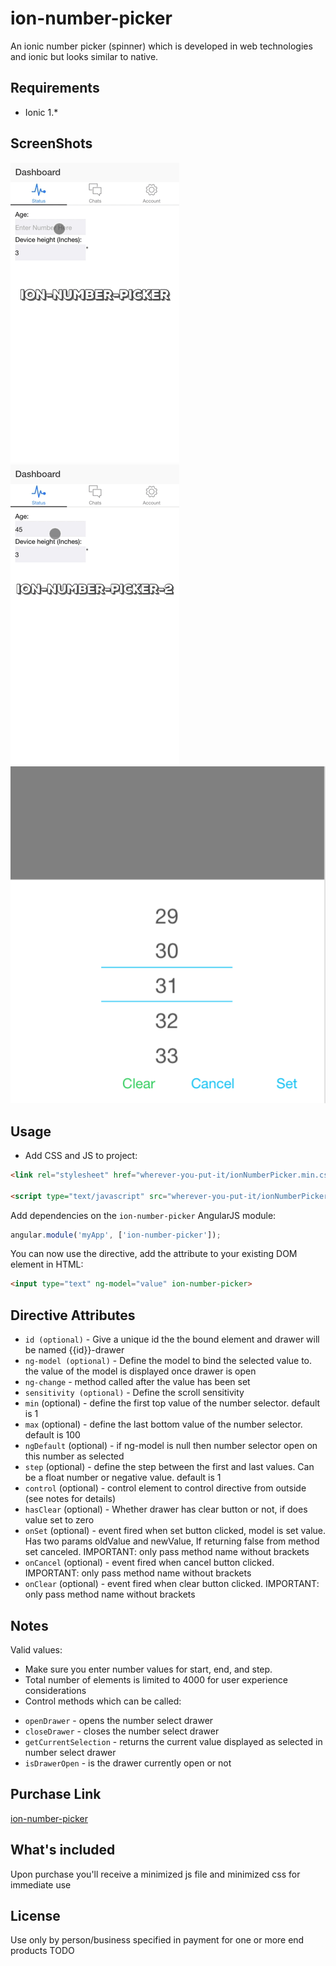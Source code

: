 # ion-number-picker

An ionic number picker (spinner) which is developed in web technologies and ionic but looks similar to native.

## Requirements

- Ionic 1.*

## ScreenShots
![alt tag](/screenshots/screenshot1.gif)
![alt tag](/screenshots/screenshot2.gif)
![alt tag](/screenshots/screenshot3.png)

## Usage

- Add CSS and JS to project:

```html
<link rel="stylesheet" href="wherever-you-put-it/ionNumberPicker.min.css">

<script type="text/javascript" src="wherever-you-put-it/ionNumberPicker.min.js"></script>
```

Add dependencies on the `ion-number-picker` AngularJS module:

```javascript
angular.module('myApp', ['ion-number-picker']);
```

You can now use the directive, add the attribute to your existing DOM element in HTML:
```html
<input type="text" ng-model="value" ion-number-picker>
```

## Directive Attributes

- `id (optional)` - Give a unique id the the bound element and drawer will be named {{id}}-drawer
- `ng-model (optional)` - Define the model to bind the selected value to. the value of the model is displayed once drawer is open
- `ng-change` - method called after the value has been set
- `sensitivity (optional)` - Define the scroll sensitivity
- `min` (optional) - define the first top value of the number selector. default is 1
- `max` (optional) - define the last bottom value of the number selector. default is 100
- `ngDefault` (optional) - if ng-model is null then number selector open on this number as selected
- `step` (optional) - define the step between the first and last values. Can be a float number or negative value. default is 1
- `control` (optional) - control element to control directive from outside (see notes for details)
- `hasClear` (optional) - Whether drawer has clear button or not, if does value set to zero
- `onSet` (optional) - event fired when set button clicked, model is set value. Has two params oldValue and newValue, If returning false from method set canceled. IMPORTANT: only pass method name without brackets
- `onCancel` (optional) - event fired when cancel button clicked. IMPORTANT: only pass method name without brackets
- `onClear` (optional) - event fired when clear button clicked. IMPORTANT: only pass method name without brackets


## Notes

Valid values:
- Make sure you enter number values for start, end, and step.
- Total number of elements is limited to 4000 for user experience considerations
- Control methods which can be called:
 * `openDrawer` - opens the number select drawer
 * `closeDrawer` - closes the number select drawer
 * `getCurrentSelection` - returns the current value displayed as selected in number select drawer
 * `isDrawerOpen` - is the drawer currently open or not

## Purchase Link
[ion-number-picker](https://gumroad.com/l/uEFnYz)

## What's included
Upon purchase you'll receive a minimized js file and minimized css for immediate use

## License
Use only by person/business specified in payment for one or more end products
TODO
